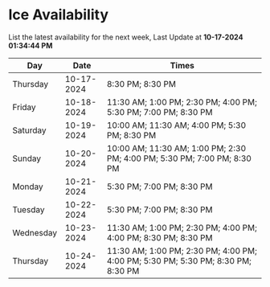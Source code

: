 # Ice Availability

List the latest availability for the next week, Last Update at **10-17-2024 01:34:44 PM**

| Day         | Date        | Times       |
| ----------- | ----------- | ----------- |
|Thursday|10-17-2024|8:30 PM; 8:30 PM|
|Friday|10-18-2024|11:30 AM; 1:00 PM; 2:30 PM; 4:00 PM; 5:30 PM; 7:00 PM; 8:30 PM|
|Saturday|10-19-2024|10:00 AM; 11:30 AM; 4:00 PM; 5:30 PM; 8:30 PM|
|Sunday|10-20-2024|10:00 AM; 11:30 AM; 1:00 PM; 2:30 PM; 4:00 PM; 5:30 PM; 7:00 PM; 8:30 PM|
|Monday|10-21-2024|5:30 PM; 7:00 PM; 8:30 PM|
|Tuesday|10-22-2024|5:30 PM; 7:00 PM; 8:30 PM|
|Wednesday|10-23-2024|11:30 AM; 1:00 PM; 2:30 PM; 4:00 PM; 4:00 PM; 8:30 PM; 8:30 PM|
|Thursday|10-24-2024|11:30 AM; 1:00 PM; 2:30 PM; 4:00 PM; 4:00 PM; 5:30 PM; 5:30 PM; 8:30 PM; 8:30 PM|
